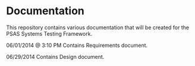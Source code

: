 Documentation
=============

This repository contains various documentation that will be created for the PSAS Systems Testing Framework. 

06/01/2014 @ 3:10 PM 
Contains Requirements document. 

06/29/2014
Contains Design document. 
